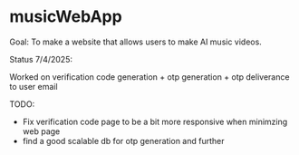 # musicWebApp

Goal:
To make a website that allows users to make AI music videos.

Status 7/4/2025:

Worked on verification code generation + otp generation + otp deliverance to user email

TODO:

- Fix verification code page to be a bit more responsive when minimzing web page
- find a good scalable db for otp generation and further